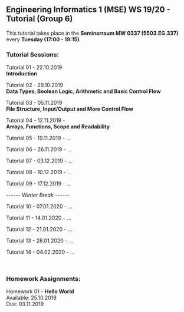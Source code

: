 ## Engineering Informatics 1 (MSE) WS 19/20 - Tutorial (Group 6)

This tutorial takes place in the **Seminarraum MW 0337 (5503.EG.337)** 
every **Tuesday (17:00 - 19:15)**.

### Tutorial Sessions:

Tutorial 01 - 22.10.2019 <br/>
**Introduction**

Tutorial 02 - 29.10.2019 <br/>
**Data Types, Boolean Logic, Arithmetic and Basic Control Flow**

Tutorial 03 - 05.11.2019 <br/>
**File Structure, Input/Output and More Control Flow**

Tutorial 04 - 12.11.2019 - <br/>
**Arrays, Functions, Scope and Readability**

Tutorial 05 - 19.11.2019 - ...

Tutorial 06 - 26.11.2019 - ...

Tutorial 07 - 03.12.2019 - ...

Tutorial 08 - 10.12.2019 - ...

Tutorial 09 - 17.12.2019 - ...

*------ Winter Break ------*

Tutorial 10 - 07.01.2020 - ...

Tutorial 11 - 14.01.2020 - ...

Tutorial 12 - 21.01.2020 - ...

Tutorial 13 - 28.01.2020 - ...

Tutorial 14 - 04.02.2020 - ...


<br/>

### Homework Assignments:

Homework 01 -  **Hello World** <br/>
Available: 25.10.2019 <br/>
Due: 03.11.2019



